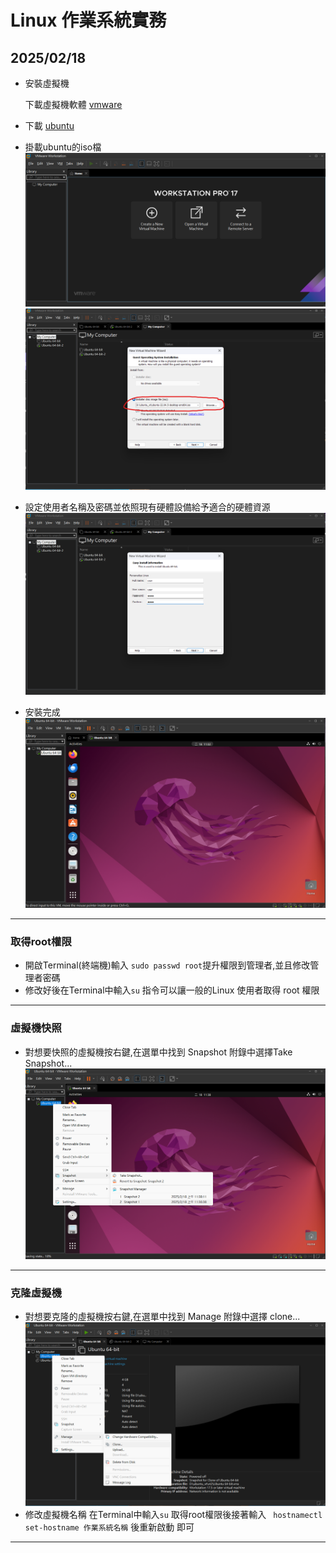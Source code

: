 # Linux 作業系統實務    

## 2025/02/18

+ 安裝虛擬機
  
    下載虛擬機軟體 [vmware](https://www.vmware.com/products/desktop-hypervisor/workstation-and-fusion)
+ 下載 [ubuntu](https://ubuntu.com/download/desktop)
+ 掛載ubuntu的iso檔
  ![alt text](../20250218/image.png)
  ![alt text](../20250218/image-1.png)
+ 設定使用者名稱及密碼並依照現有硬體設備給予適合的硬體資源
  ![alt text](../20250218/image-2.png)
+ 安裝完成
  ![alt text](../20250218/螢幕擷取畫面%202025-02-18%20110336.png)
---
### 取得root權限
+ 開啟Terminal(終端機)輸入 ``` sudo passwd root ```提升權限到管理者,並且修改管理者密碼
+ 修改好後在Terminal中輸入```su``` 指令可以讓一般的Linux 使用者取得 root 權限
---
### 虛擬機快照
+ 對想要快照的虛擬機按右鍵,在選單中找到 Snapshot 附錄中選擇Take Snapshot... 
  ![alt text](../20250218/螢幕擷取畫面%202025-02-18%20113839.png)
---
### 克隆虛擬機
+ 對想要克隆的虛擬機按右鍵,在選單中找到 Manage 附錄中選擇
  clone...
  ![alt text](../20250218/image-3.png)
+ 修改虛擬機名稱
  在Terminal中輸入```su``` 取得root權限後接著輸入
  ``` hostnamectl set-hostname 作業系統名稱``` 後重新啟動
  即可
---